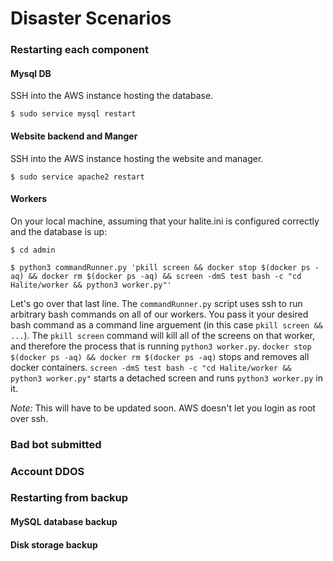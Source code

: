 # Disaster Scenarios

### Restarting each component 

#### Mysql DB

SSH into the AWS instance hosting the database.

    $ sudo service mysql restart

#### Website backend and Manger

SSH into the AWS instance hosting the website and manager.

    $ sudo service apache2 restart

#### Workers

On your local machine, assuming that your halite.ini is configured correctly and the database is up:

    $ cd admin

    $ python3 commandRunner.py 'pkill screen && docker stop $(docker ps -aq) && docker rm $(docker ps -aq) && screen -dmS test bash -c "cd Halite/worker && python3 worker.py"'

Let's go over that last line. The `commandRunner.py` script uses ssh to run arbitrary bash commands on all of our workers. You pass it your desired bash command as a command line arguement (in this case `pkill screen &&  ...`). The `pkill screen` command will kill all of the screens on that worker, and therefore the process that is running `python3 worker.py`. `docker stop $(docker ps -aq) && docker rm $(docker ps -aq)` stops and removes all docker containers. `screen -dmS test bash -c "cd Halite/worker && python3 worker.py"` starts a detached screen and runs `python3 worker.py` in it.

*Note:* This will have to be updated soon. AWS doesn't let you login as root over ssh.

### Bad bot submitted

### Account DDOS

### Restarting from backup 

#### MySQL database backup

#### Disk storage backup


